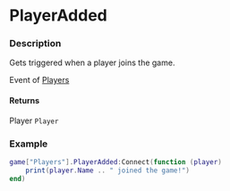 # PlayerAdded
### Description
Gets triggered when a player joins the game.

Event of [Players](/classes/Players/)

#### Returns
Player `Player`

### Example
```lua
game["Players"].PlayerAdded:Connect(function (player)
    print(player.Name .. " joined the game!")
end)
```